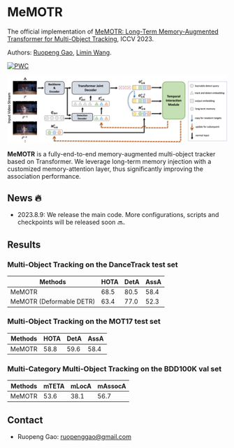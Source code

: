 # MeMOTR

The official implementation of [MeMOTR: Long-Term Memory-Augmented Transformer for Multi-Object Tracking](https://arxiv.org/abs/2307.15700), ICCV 2023.

Authors: [Ruopeng Gao](https://ruopenggao.com), [Limin Wang](https://wanglimin.github.io/).

[![PWC](https://img.shields.io/endpoint.svg?url=https://paperswithcode.com/badge/memotr-long-term-memory-augmented-transformer/multi-object-tracking-on-dancetrack)](https://paperswithcode.com/sota/multi-object-tracking-on-dancetrack?p=memotr-long-term-memory-augmented-transformer)

![MeMOTR](./assets/overview.png)

**MeMOTR** is a fully-end-to-end memory-augmented multi-object tracker based on Transformer. We leverage long-term memory injection with a customized memory-attention layer, thus significantly improving the association performance.



## News :fire:

- 2023.8.9: We release the main code. More configurations, scripts and checkpoints will be released soon :soon:.


## Results

### Multi-Object Tracking on the DanceTrack test set

| Methods                  | HOTA | DetA | AssA |
| ------------------------ | ---- | ---- | ---- |
| MeMOTR                   | 68.5 | 80.5 | 58.4 |
| MeMOTR (Deformable DETR) | 63.4 | 77.0 | 52.3 |



### Multi-Object Tracking on the MOT17 test set

| Methods | HOTA | DetA | AssA |
| ------- | ---- | ---- | ---- |
| MeMOTR  | 58.8 | 59.6 | 58.4 |



### Multi-Category Multi-Object Tracking on the BDD100K val set

| Methods | mTETA | mLocA | mAssocA |
| ------- | ----- | ----- | ------- |
| MeMOTR  | 53.6  | 38.1  | 56.7    |



## Contact

- Ruopeng Gao: ruopenggao@gmail.com